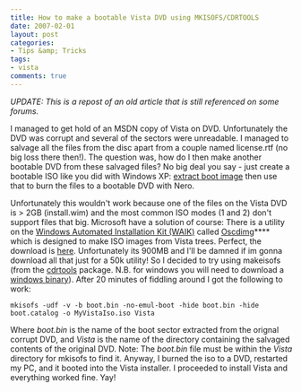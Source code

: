 ```yaml
---
title: How to make a bootable Vista DVD using MKISOFS/CDRTOOLS
date: 2007-02-01
layout: post
categories:
- Tips &amp; Tricks
tags:
- vista
comments: true
---
```



*UPDATE: This is a repost of an old article that is still referenced on some forums.*
  
I managed to get hold of an MSDN copy of Vista on DVD. Unfortunately the DVD was corrupt and several of the sectors were unreadable. I managed to salvage all the files from the disc apart from a couple named license.rtf (no big loss there then!). The question was, how do I then make another bootable DVD from these salvaged files? No big deal you say - just create a bootable ISO like you did with Windows XP: [extract boot image](http://www.nu2.nu/bbie/) then use that to burn the files to a bootable DVD with Nero.
  
Unfortunately this wouldn't work because one of the files on the Vista DVD is &gt; 2GB (install.wim) and the most common ISO modes (1 and 2) don't support files that big. Microsoft have a solution of course: There is a utility on the [Windows Automated Installation Kit (WAIK)](http://www.google.com.au/search?q=waik) called [Oscdimg](http://technet.microsoft.com/en-us/library/cc749036%28WS.10%29.aspx)**** which is designed to make ISO images from Vista trees. Perfect, the download is [here](http://download.microsoft.com/download/8/6/d/86d6ba9c-98ff-444e-87ed-3e76772eb2a6/vista_6000.16386.061101-2205-LRMAIK_EN.img). Unfortunately its 900MB and I'll be damned if im gonna download all that just for a 50k utility! So I decided to try using makeisofs (from the [cdrtools](http://cdrecord.berlios.de/private/cdrecord.html) package. N.B. for windows you will need to download a [windows binary](http://smithii.com/cdrtools)). After 20 minutes of fiddling around I got the following to work: 
  
    mkisofs -udf -v -b boot.bin -no-emul-boot -hide boot.bin -hide boot.catalog -o MyVistaIso.iso Vista
Where *boot.bin* is the name of the boot sector extracted from the orignal corrupt DVD, and *Vista* is the name of the directory containing the salvaged contents of the original DVD. Note: The *boot.bin* file must be within the *Vista* directory for mkisofs to find it. Anyway, I burned the iso to a DVD, restarted my PC, and it booted into the Vista installer. I proceeded to install Vista and everything worked fine. Yay! 

